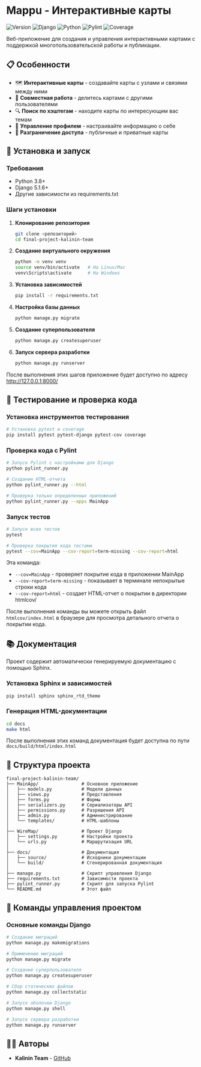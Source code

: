 # Mappu - Интерактивные карты

![Version](https://img.shields.io/badge/версия-1.0.0-blue)
![Django](https://img.shields.io/badge/Django-5.1.6-green)
![Python](https://img.shields.io/badge/Python-3.8+-yellow)
![Pylint](https://img.shields.io/badge/pylint-8.81%2F10-brightgreen)
![Coverage](https://img.shields.io/badge/coverage-77%25-green)


Веб-приложение для создания и управления интерактивными картами с поддержкой многопользовательской работы и публикации.

## 📋 Особенности

- 🗺️ **Интерактивные карты** - создавайте карты с узлами и связями между ними
- 🔄 **Совместная работа** - делитесь картами с другими пользователями
- 🔍 **Поиск по хэштегам** - находите карты по интересующим вас темам
- 👤 **Управление профилем** - настраивайте информацию о себе
- 🔐 **Разграничение доступа** - публичные и приватные карты

## 🚀 Установка и запуск

### Требования

- Python 3.8+
- Django 5.1.6+
- Другие зависимости из requirements.txt

### Шаги установки

1. **Клонирование репозитория**
   ```bash
   git clone <репозиторий>
   cd final-project-kalinin-team
   ```

2. **Создание виртуального окружения**
   ```bash
   python -m venv venv
   source venv/bin/activate   # На Linux/Mac
   venv\Scripts\activate      # На Windows
   ```

3. **Установка зависимостей**
   ```bash
   pip install -r requirements.txt
   ```

4. **Настройка базы данных**
   ```bash
   python manage.py migrate
   ```

5. **Создание суперпользователя**
   ```bash
   python manage.py createsuperuser
   ```

6. **Запуск сервера разработки**
   ```bash
   python manage.py runserver
   ```

После выполнения этих шагов приложение будет доступно по адресу http://127.0.0.1:8000/

## 🧪 Тестирование и проверка кода

### Установка инструментов тестирования

```bash
# Установка pytest и coverage
pip install pytest pytest-django pytest-cov coverage
```

### Проверка кода с Pylint

```bash
# Запуск Pylint с настройками для Django
python pylint_runner.py

# Создание HTML-отчета
python pylint_runner.py --html

# Проверка только определенных приложений
python pylint_runner.py --apps MainApp
```

### Запуск тестов

```bash
# Запуск всех тестов
pytest

# Проверка покрытия кода тестами
pytest --cov=MainApp --cov-report=term-missing --cov-report=html
```

Эта команда:
- `--cov=MainApp` - проверяет покрытие кода в приложении MainApp
- `--cov-report=term-missing` - показывает в терминале непокрытые строки кода
- `--cov-report=html` - создает HTML-отчет о покрытии в директории htmlcov/

После выполнения команды вы можете открыть файл `htmlcov/index.html` в браузере для просмотра детального отчета о покрытии кода.

## 📚 Документация

Проект содержит автоматически генерируемую документацию с помощью Sphinx.

### Установка Sphinx и зависимостей

```bash
pip install sphinx sphinx_rtd_theme
```

### Генерация HTML-документации

```bash
cd docs
make html
```

После выполнения этих команд документация будет доступна по пути `docs/build/html/index.html`

## 📁 Структура проекта

```
final-project-kalinin-team/
├── MainApp/                # Основное приложение
│   ├── models.py           # Модели данных
│   ├── views.py            # Представления
│   ├── forms.py            # Формы
│   ├── serializers.py      # Сериализаторы API
│   ├── permissions.py      # Разрешения API
│   ├── admin.py            # Администрирование
│   └── templates/          # HTML-шаблоны
│
├── WireMap/                # Проект Django
│   ├── settings.py         # Настройки проекта
│   └── urls.py             # Маршрутизация URL
│
├── docs/                   # Документация
│   ├── source/             # Исходники документации
│   └── build/              # Сгенерированная документация
│
├── manage.py               # Скрипт управления Django
├── requirements.txt        # Зависимости проекта
├── pylint_runner.py        # Скрипт для запуска Pylint
└── README.md               # Этот файл
```

## 📝 Команды управления проектом

### Основные команды Django

```bash
# Создание миграций
python manage.py makemigrations

# Применение миграций
python manage.py migrate

# Создание суперпользователя
python manage.py createsuperuser

# Сбор статических файлов
python manage.py collectstatic

# Запуск оболочки Django
python manage.py shell

# Запуск сервера разработки
python manage.py runserver
```

## 👨‍💻 Авторы

- **Kalinin Team** - [GitHub](https://github.com/kalinin-team)

 
